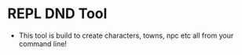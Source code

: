 # REPL DND Tool
- This tool is build to create characters, towns, npc etc all from your command line!
